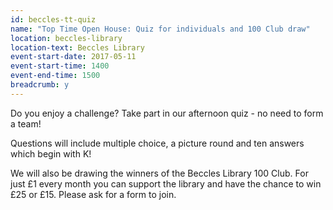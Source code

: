 ```yaml
---
id: beccles-tt-quiz
name: "Top Time Open House: Quiz for individuals and 100 Club draw"
location: beccles-library
location-text: Beccles Library
event-start-date: 2017-05-11
event-start-time: 1400
event-end-time: 1500
breadcrumb: y
---
```


Do you enjoy a challenge? Take part in our afternoon quiz - no need to form a team!

Questions will include multiple choice, a picture round and ten answers which begin with K!

We will also be drawing the winners of the Beccles Library 100 Club. For just £1 every month you can support the library and have the chance to win £25 or £15. Please ask for a form to join.
